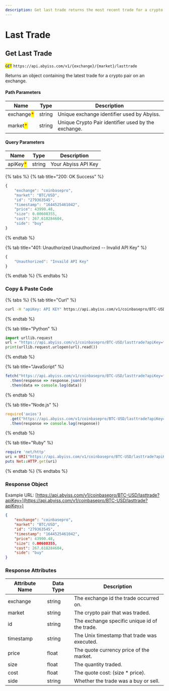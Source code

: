 ```yaml
---
description: Get last trade returns the most recent trade for a crypto pair.
---
```


# Last Trade

## Get Last Trade

<mark style="color:blue;">`GET`</mark> `https://api.abyiss.com/v1/{exchange}/{market}/lasttrade`

Returns an object containing the latest trade for a crypto pair on an exchange.

#### Path Parameters

| Name                                       | Type   | Description                                         |
| ------------------------------------------ | ------ | --------------------------------------------------- |
| exchange<mark style="color:red;">\*</mark> | string | Unique exchange identifier used by Abyiss.          |
| market<mark style="color:red;">\*</mark>   | string | Unique Crypto Pair identifier used by the exchange. |

#### Query Parameters

| Name                                     | Type   | Description         |
| ---------------------------------------- | ------ | ------------------- |
| apiKey<mark style="color:red;">\*</mark> | string | Your Abyiss API Key |

{% tabs %}
{% tab title="200: OK Success" %}
```javascript
{
    "exchange": "coinbasepro",
    "market": "BTC/USD",
    "id": "279363545",
    "timestamp": "1644525461042",
    "price": 43990.48,
    "size": 0.00608355,
    "cost": 267.618284604,
    "side": "buy"
}
```
{% endtab %}

{% tab title="401: Unauthorized Unauthorized -- Invalid API Key" %}
```javascript
{
    "Unauthorized": "Invaild API Key"
}
```
{% endtab %}
{% endtabs %}

### Copy & Paste Code

{% tabs %}
{% tab title="Curl" %}
```bash
curl -H "apiKey: API KEY" https://api.abyiss.com/v1/coinbasepro/BTC-USD/lasttrade
```
{% endtab %}

{% tab title="Python" %}
```python
import urllib.request
url = "https://api.abyiss.com/v1/coinbasepro/BTC-USD/lasttrade?apiKey=*"
print(urllib.request.urlopen(url).read())
```
{% endtab %}

{% tab title="JavaScript" %}
```javascript
fetch("https://api.abyiss.com/v1/coinbasepro/BTC-USD/lasttrade?apiKey=*")
  .then(response => response.json())
  .then(data => console.log(data))
```
{% endtab %}

{% tab title="Node.js" %}
```javascript
require('axios')
  .get("https://api.abyiss.com/v1/coinbasepro/BTC-USD/lasttrade?apiKey=*")
  .then(response => console.log(response))
```
{% endtab %}

{% tab title="Ruby" %}
```ruby
require 'net/http'
uri = URI("https://api.abyiss.com/v1/coinbasepro/BTC-USD/lasttrade?apiKey=*")
puts Net::HTTP.get(uri)
```
{% endtab %}
{% endtabs %}

### Response Object

Example URL: [https://api.abyiss.com/v1/coinbasepro/BTC-USD/lasttrade?apiKey=](https://api.abyiss.com/v1/coinbasepro/BTC-USD/lasttrade?apiKey=)

```json
{
    "exchange": "coinbasepro",
    "market": "BTC/USD",
    "id": "279363545",
    "timestamp": "1644525461042",
    "price": 43990.48,
    "size": 0.00608355,
    "cost": 267.618284604,
    "side": "buy"
}
```

### Response Attributes

| Attribute Name | Data Type | Description                                   |
| -------------- | --------- | --------------------------------------------- |
| exchange       | string    | The exchange id the trade occurred on.        |
| market         | string    | The crypto pair that was traded.              |
| id             | string    | The exchange specific unique id of the trade. |
| timestamp      | string    | The Unix timestamp that trade was executed.   |
| price          | float     | The quote currency price of the market.       |
| size           | float     | The quantity traded.                          |
| cost           | float     | The quote cost: (size \* price).              |
| side           | string    | Whether the trade was a buy or sell.          |
